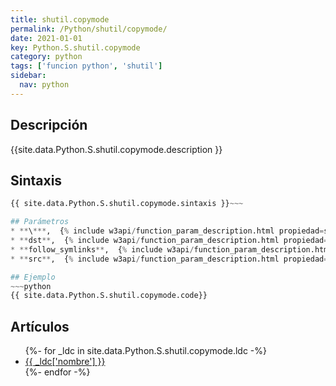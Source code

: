 ```yaml
---
title: shutil.copymode
permalink: /Python/shutil/copymode/
date: 2021-01-01
key: Python.S.shutil.copymode
category: python
tags: ['funcion python', 'shutil']
sidebar: 
  nav: python
---
```


## Descripción
{{site.data.Python.S.shutil.copymode.description }}

## Sintaxis
~~~python
{{ site.data.Python.S.shutil.copymode.sintaxis }}~~~

## Parámetros
* **\***,  {% include w3api/function_param_description.html propiedad=site.data.Python.S.shutil.copymode valor="*" %}
* **dst**,  {% include w3api/function_param_description.html propiedad=site.data.Python.S.shutil.copymode valor="dst" %}
* **follow_symlinks**,  {% include w3api/function_param_description.html propiedad=site.data.Python.S.shutil.copymode valor="follow_symlinks" %}
* **src**,  {% include w3api/function_param_description.html propiedad=site.data.Python.S.shutil.copymode valor="src" %}

## Ejemplo
~~~python
{{ site.data.Python.S.shutil.copymode.code}}
~~~

## Artículos
<ul>
{%- for _ldc in site.data.Python.S.shutil.copymode.ldc -%}
   <li>
       <a href="{{_ldc['url'] }}">{{ _ldc['nombre'] }}</a>
   </li>
{%- endfor -%}
</ul>
